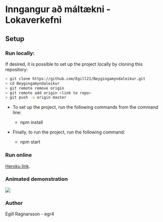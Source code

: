 # Inngangur að máltækni - Lokaverkefni

## Setup

### Run locally:

If desired, it is possible to set up the project locally by cloning this repository:

```bash
> git clone https://github.com/Egill21/Beygingamyndaleikur.git
> cd Beygingamyndaleikur
> git remote remove origin
> git remote add origin <link to repo>
> git push -u origin master
```

* To set up the project, run the following commands from the command line:
    * npm install

* Finally, to run the project, run the following command:
    * npm start

### Run online

[Heroku link](https://maltaekni.herokuapp.com/).

### Animated demonstration

![](public/img/beyg-minni.gif)

### Author

Egill Ragnarsson - egr4 <br />
